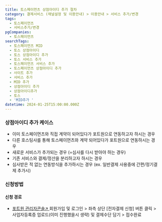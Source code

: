 ```yaml
---
title: 토스페이먼츠 상점아이디 추가 절차
category: 결제서비스 (채널설정 및 이용안내) > 이용안내 > 서비스 추가/변경
tags:
  - 토스페이먼츠
  - 서비스추가/변경
pgCompanies:
  - 토스페이먼츠
searchTags:
  - 토스페이먼츠 MID
  - 토스 상점아이디
  - 토스 상점아이디 추가
  - 토스 서비스 추가
  - 토스페이먼츠 서비스 추가
  - 토스페이먼츠 상점아이디 추가
  - 사이트 추가
  - 서비스 추가
  - MID 추가
  - 상점아이디 추가
  - 상점아이디추가
  - 토스
  - 'MID추가 '
datetime: 2024-01-25T15:00:00.000Z
---
```


<Callout content="토스페이먼츠 상점아이디 추가 절차를 안내해드립니다. 추가되는 상점아이디는 포트원 호스팅사를 기준으로 수수료가 적용되는 점 참고해주세요." />

<Callout title="포트원 기준 결제대행사 수수료 보러가기↗" />

### **상점아이디 추가 케이스**

<Callout content="1. 토스페이먼츠의 상점아이디 추가 절차는 신규 계약절차와 동일하게 진행됩니다. 기존에 다른 사이트 URL로 가입하신 적이 있으신 경우 **포트원 고객지원팀으로 관리자콘솔 내 새로운 URL적용을 요청해주시기 바랍니다.**
2. 포트원 정책에 의하여 기존에 포트원을 통하지 않고 계약된 상점아이디는 포트원 서비스 사용이 불가합니다. 새로운 포트원용 상점아이디를 추가 발급 받으신 후 이용해주시기 바랍니다." title="참고사항" icon="💡" />

- 이미 토스페이먼츠와 직접 계약이 되어있다가 포트원으로 연동하고자 하시는 경우
- 다른 호스팅사를 통해 토스페이먼츠와 계약 되어있다가 포트원으로 연동하시는 경우
- 새로운 서비스가 추가되는 경우 (=심사를 다시 받아야 하는 경우)
- 기존 서비스와 결제/정산을 분리하고자 하시는 경우
- 심사받은 적 없는 연동방식을 추가하시는 경우 (ex. 일반결제 사용중에 간편/정기결제 추가시)

### **신청방법**

#### **신청 경로**

- [포트원 관리자콘솔↗ ](https://admin.portone.io/) 회원가입 및 로그인  > 좌측 상단 \[전자결제 신청] 버튼 클릭 > 사업자등록증 업로드(이미 진행했을시 생략) 및 결제수단 담기 > 접수완료

<Callout title="토스페이먼츠 상세 계약절차 보러가기↗" />
